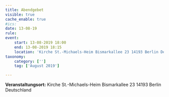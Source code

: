 ```yaml
---
title: Abendgebet
visible: true
cache_enable: true
#ics: 
date: 13-08-19
rule: 
event:
	start: 13-08-2019 18:00
	end: 13-08-2019 18:15
	location: 'Kirche St.-Michaels-Heim Bismarkallee 23 14193 Berlin Deutschland'
taxonomy:
	category: ['']
	tag: ['August 2019']

---
```




**Veranstaltungsort:** Kirche St.-Michaels-Heim
Bismarkallee 23
14193 Berlin
Deutschland

